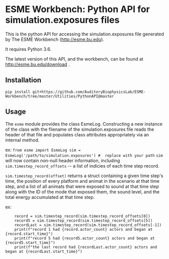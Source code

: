 # ESME Workbench: Python API for simulation.exposures files

This is the python API for accessing the simulation.exposures file generated by The ESME Workbench (http://esme.bu.edu).

It requires Python 3.6.

The latest version of this API, and the workbench, can be found at http://esme.bu.edu/download .

## Installation
`pip install git+https://github.com/AuditoryBiophysicsLab/ESME-Workbench/tree/master/Utilities/PythonAPI@master`

## Usage
The `esme` module provides the class EsmeLog.   Constructing a new instance of the class with the filename of the simulation.exposures file reads the header of that file and
populates class attributes appropriately via an internal method.

ex:
    ```
    from esme import EsmeLog
    sim = EsmeLog('/path/to/simulation.exposures') #  replace with your path
    ```
`sim` will now contain non-null header information, including `sim.timestep_record_offsets` -- a list of indicies of each time step record.

`sim.timestep_record(offset)`  returns a struct containing a given time step's time, the
    position of every platform and animat in the scenario at that time
    step, and a list of all animats that were exposed to sound at that time
    step along with the ID of the mode that exposed them, the sound level,
    and the total energy accumulated at that time step.

ex:

```
    record = sim.timestep_record(sim.timestep_record_offsets[0])
    record5 = sim.timestep_record(sim.timestep_record_offsets[5])
    recordLast = sim.timestep_record(sim.timestep_record_offsets[-1])
    print(f"record 1 had {record.actor_count} actors and began at {record.start_time}")
    print(f"record 5 had {record5.actor_count} actors and began at {record5.start_time}")
    print(f"the last record had {recordLast.actor_count} actors and began at {recordLast.start_time}")
```